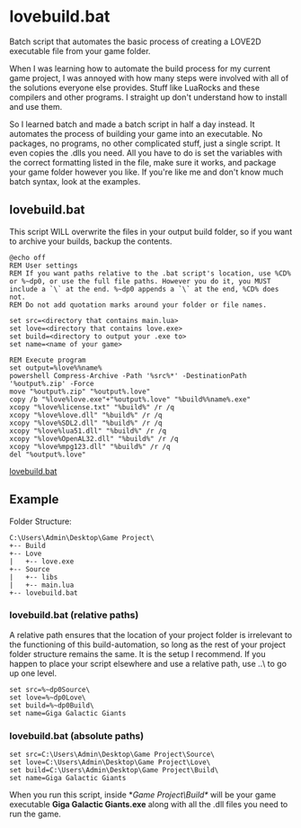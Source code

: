 # lovebuild.bat
Batch script that automates the basic process of creating a LOVE2D executable file from your game folder.

When I was learning how to automate the build process for my current game project, I was annoyed with how many steps were involved with all of the solutions everyone else provides. Stuff like LuaRocks and these compilers and other programs. I straight up don't understand how to install and use them.

So I learned batch and made a batch script in half a day instead. It automates the process of building your game into an executable. No packages, no programs, no other complicated stuff, just a single script. It even copies the .dlls you need. All you have to do is set the variables with the correct formatting listed in the file, make sure it works, and package your game folder however you like. If you're like me and don't know much batch syntax, look at the examples.

## lovebuild.bat
This script WILL overwrite the files in your output build folder, so if you want to archive your builds, backup the contents.

	@echo off
	REM User settings
	REM If you want paths relative to the .bat script's location, use %CD% or %~dp0, or use the full file paths. However you do it, you MUST include a `\` at the end. %~dp0 appends a `\` at the end, %CD% does not.
	REM Do not add quotation marks around your folder or file names.

	set src=<directory that contains main.lua>
	set love=<directory that contains love.exe>
	set build=<directory to output your .exe to>
	set name=<name of your game>

	REM Execute program
	set output=%love%%name%
	powershell Compress-Archive -Path '%src%*' -DestinationPath '%output%.zip' -Force
	move "%output%.zip" "%output%.love"
	copy /b "%love%love.exe"+"%output%.love" "%build%%name%.exe"
	xcopy "%love%license.txt" "%build%" /r /q
	xcopy "%love%love.dll" "%build%" /r /q
	xcopy "%love%SDL2.dll" "%build%" /r /q
	xcopy "%love%lua51.dll" "%build%" /r /q
	xcopy "%love%OpenAL32.dll" "%build%" /r /q
	xcopy "%love%mpg123.dll" "%build%" /r /q
	del "%output%.love"
[lovebuild.bat](https://github.com/anaseskyrider/lovebuild.bat/blob/main/lovebuild.bat)

## Example
Folder Structure:

	C:\Users\Admin\Desktop\Game Project\
	+-- Build
	+-- Love
	|   +-- love.exe
	+-- Source
	|   +-- libs
	|   +-- main.lua
	+-- lovebuild.bat

### lovebuild.bat (relative paths)
A relative path ensures that the location of your project folder is irrelevant to the functioning of this build-automation, so long as the rest of your project folder structure remains the same. It is the setup I recommend. If you happen to place your script elsewhere and use a relative path, use ..\ to go up one level.

	set src=%~dp0Source\
	set love=%~dp0Love\
	set build=%~dp0Build\
	set name=Giga Galactic Giants

### lovebuild.bat (absolute paths)

	set src=C:\Users\Admin\Desktop\Game Project\Source\
	set love=C:\Users\Admin\Desktop\Game Project\Love\
	set build=C:\Users\Admin\Desktop\Game Project\Build\
	set name=Giga Galactic Giants

When you run this script, inside **Game Project\Build\** will be your game executable **Giga Galactic Giants.exe** along with all the .dll files you need to run the game.
